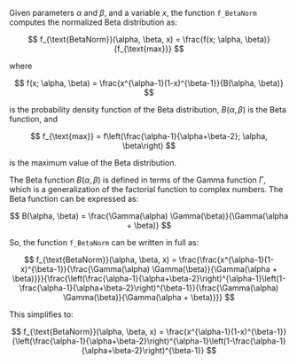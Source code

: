 


Given parameters $\alpha$ and $\beta$, and a variable $x$, the function `f_BetaNorm` computes the normalized Beta distribution as:

$$
f_{\text{BetaNorm}}(\alpha, \beta, x) = \frac{f(x; \alpha, \beta)}{f_{\text{max}}}
$$

where

$$
f(x; \alpha, \beta) = \frac{x^{\alpha-1}(1-x)^{\beta-1}}{B(\alpha, \beta)}
$$

is the probability density function of the Beta distribution, $B(\alpha, \beta)$ is the Beta function, and

$$
f_{\text{max}} = f\left(\frac{\alpha-1}{\alpha+\beta-2}; \alpha, \beta\right)
$$

is the maximum value of the Beta distribution.


The Beta function $B(\alpha, \beta)$ is defined in terms of the Gamma function $\Gamma$, which is a generalization of the factorial function to complex numbers. The Beta function can be expressed as:

$$
B(\alpha, \beta) = \frac{\Gamma(\alpha) \Gamma(\beta)}{\Gamma(\alpha + \beta)}
$$

So, the function `f_BetaNorm` can be written in full as:

$$
f_{\text{BetaNorm}}(\alpha, \beta, x) = \frac{\frac{x^{\alpha-1}(1-x)^{\beta-1}}{\frac{\Gamma(\alpha) \Gamma(\beta)}{\Gamma(\alpha + \beta)}}}{\frac{\left(\frac{\alpha-1}{\alpha+\beta-2}\right)^{\alpha-1}\left(1-\frac{\alpha-1}{\alpha+\beta-2}\right)^{\beta-1}}{\frac{\Gamma(\alpha) \Gamma(\beta)}{\Gamma(\alpha + \beta)}}}
$$

This simplifies to:

$$
f_{\text{BetaNorm}}(\alpha, \beta, x) = \frac{x^{\alpha-1}(1-x)^{\beta-1}}{\left(\frac{\alpha-1}{\alpha+\beta-2}\right)^{\alpha-1}\left(1-\frac{\alpha-1}{\alpha+\beta-2}\right)^{\beta-1}}
$$
